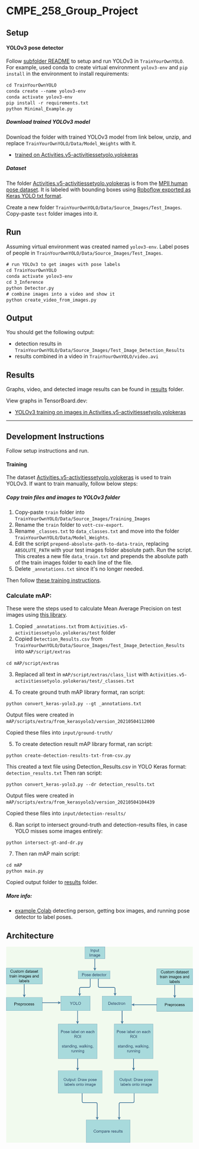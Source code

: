 # CMPE_258_Group_Project

## Setup
#### YOLOv3 pose detector
Follow [subfolder README](TrainYourOwnYOLO) to setup and run YOLOv3 in `TrainYourOwnYOLO`.
For example, used conda to create virtual environment `yolov3-env` and `pip install` in the environment to install requirements:
```
cd TrainYourOwnYOLO
conda create --name yolov3-env
conda activate yolov3-env
pip install -r requirements.txt
python Minimal_Example.py
```

##### Download trained YOLOv3 model
Download the folder with trained YOLOv3 model from link below, unzip, and replace `TrainYourOwnYOLO/Data/Model_Weights` with it.
- [trained on Activities.v5-activitiessetyolo.yolokeras](https://drive.google.com/file/d/1sjlxVz6CDxbP3Sqz5k41UNIL-tAiVE-I/view?usp=sharing)

##### Dataset
The folder [Activities.v5-activitiessetyolo.yolokeras](Activities.v5-activitiessetyolo.yolokeras) is from the [MPII human pose dataset](http://human-pose.mpi-inf.mpg.de/#overview). 
It is labeled with bounding boxes using [Roboflow exported as Keras YOLO txt format](https://roboflow.com/formats/yolo-keras-txt).

Create a new folder `TrainYourOwnYOLO/Data/Source_Images/Test_Images`.
Copy-paste `test` folder images into it.

## Run
Assuming virtual environment was created named `yolov3-env`.
Label poses of people in `TrainYourOwnYOLO/Data/Source_Images/Test_Images`.
```
# run YOLOv3 to get images with pose labels
cd TrainYourOwnYOLO
conda activate yolov3-env
cd 3_Inference
python Detector.py
# combine images into a video and show it
python create_video_from_images.py
```
## Output
You should get the following output:
- detection results in `TrainYourOwnYOLO/Data/Source_Images/Test_Image_Detection_Results`
- results combined in a video in `TrainYourOwnYOLO/video.avi`

## Results
Graphs, video, and detected image results can be found in [results](results) folder.

View graphs in TensorBoard.dev:
- [YOLOv3 training on images in Activities.v5-activitiessetyolo.yolokeras](https://tensorboard.dev/experiment/OZ1Do5lxQ3ODDwD4Jduzmw/)

---

## Development Instructions
Follow setup instructions and run.

#### Training
The dataset [Activities.v5-activitiessetyolo.yolokeras](Activities.v5-activitiessetyolo.yolokeras) is used to train YOLOv3.
If want to train manually, follow below steps:
##### Copy train files and images to YOLOv3 folder
1. Copy-paste `train` folder into `TrainYourOwnYOLO/Data/Source_Images/Training_Images`
2. Rename the `train` folder to `vott-csv-export`.
3. Rename `_classes.txt` to `data_classes.txt` and move into the folder `TrainYourOwnYOLO/Data/Model_Weights`.
4. Edit the script `prepend-absolute-path-to-data-train`, replacing `ABSOLUTE_PATH` with your test images folder absolute path.
Run the script.
This creates a new file `data_train.txt` and prepends the absolute path of the train images folder to each line of the file.
5. Delete `_annotations.txt` since it's no longer needed.

Then follow [these training instructions](yolov3-training.txt).

### Calculate mAP:
These were the steps used to calculate Mean Average Precision on test images using [this library](https://github.com/Cartucho/mAP#create-the-detection-results-files).
1. Copied `_annotations.txt` from `Activities.v5-activitiessetyolo.yolokeras/test` folder
2. Copied `Detection_Results.csv` from `TrainYourOwnYOLO/Data/Source_Images/Test_Image_Detection_Results` into `mAP/script/extras`

`cd mAP/script/extras`

3. Replaced all text in `mAP/script/extras/class_list` with `Activities.v5-activitiessetyolo.yolokeras/test/_classes.txt`

4. To create ground truth mAP library format, ran script:
```
python convert_keras-yolo3.py --gt _annotations.txt
```
Output files were created in `mAP/scripts/extra/from_kerasyolo3/version_20210504112000`

Copied these files into `input/ground-truth/`

5. To create detection result mAP library format, ran script:
```
python create-detection-results-txt-from-csv.py
```
This created a text file using Detection_Results.csv in YOLO Keras format: `detection_results.txt`
Then ran script:
```
python convert_keras-yolo3.py --dr detection_results.txt
```
Output files were created in `mAP/scripts/extra/from_kerasyolo3/version_20210504104439`

Copied these files into `input/detection-results/`

6. Ran script to intersect ground-truth and detection-results files,
in case YOLO misses some images entirely:
```
python intersect-gt-and-dr.py
```

7. Then ran mAP main script:
```
cd mAP
python main.py
```

Copied output folder to [results](results) folder.

##### More info:
- [example Colab](https://colab.research.google.com/drive/1w-97X3vivhkl-bLhTFRI4b56ACK-G9Ui?usp=sharing) detecting person, getting box images, and running pose detector to label poses.

## Architecture
![architecture diagram](architecture-pedestrian-behavior-analysis.png)